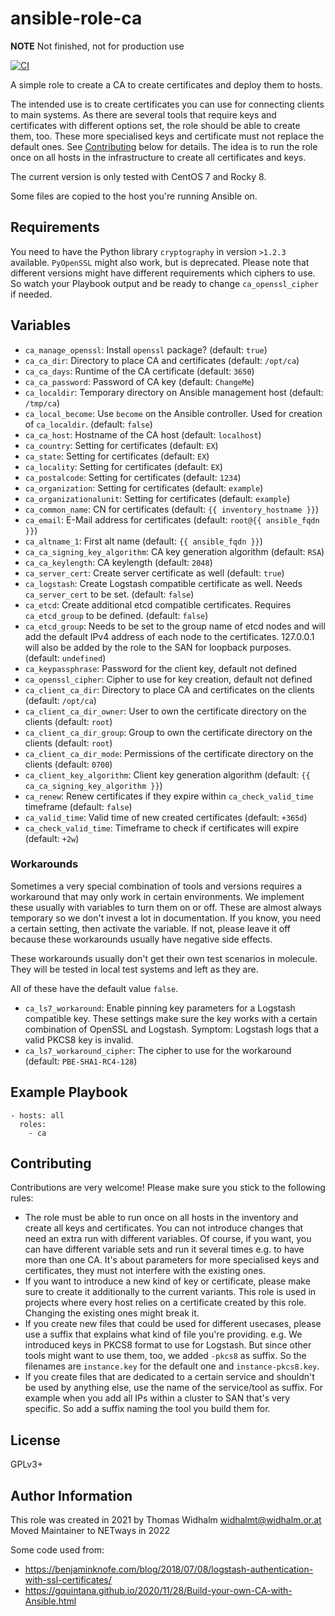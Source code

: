 # ansible-role-ca

**NOTE** Not finished, not for production use

[![CI](https://github.com/netways/ansible-role-ca/workflows/Molecule%20Test/badge.svg?event=push)](https://github.com/netways/ansible-role-ca/workflows/Molecule%20Test/badge.svg)

A simple role to create a CA to create certificates and deploy them to hosts.

The intended use is to create certificates you can use for connecting clients to main systems. As there are several tools that require keys and certificates with different options set, the role should be able to create them, too. These more specialised keys and certificate must not replace the default ones. See [Contributing](#contributing) below for details. The idea is to run the role once on all hosts in the infrastructure to create all certificates and keys.

The current version is only tested with CentOS 7 and Rocky 8.

Some files are copied to the host you're running Ansible on.

## Requirements ##

You need to have the Python library `cryptography` in version `>1.2.3` available. `PyOpenSSL` might also work, but is deprecated. Please note that different versions might have different requirements which ciphers to use. So watch your Playbook output and be ready to change `ca_openssl_cipher` if needed.

## Variables ##

* `ca_manage_openssl`: Install `openssl` package? (default: `true`)
* `ca_ca_dir`: Directory to place CA and certificates (default: `/opt/ca`)
* `ca_ca_days`: Runtime of the CA certificate (default: `3650`)
* `ca_ca_password`: Password of CA key (default: `ChangeMe`)
* `ca_localdir`: Temporary directory on Ansible management host (default: `/tmp/ca`)
* `ca_local_become`: Use `become` on the Ansible controller. Used for creation of `ca_localdir`. (default: `false`)
* `ca_ca_host`: Hostname of the CA host (default: `localhost`)
* `ca_country`: Setting for certificates (default: `EX`)
* `ca_state`: Setting for certificates (default: `EX`)
* `ca_locality`: Setting for certificates (default: `EX`)
* `ca_postalcode`: Setting for certificates (default: `1234`)
* `ca_organization`: Setting for certificates (default: `example`)
* `ca_organizationalunit`: Setting for certificates (default: `example`)
* `ca_common_name`: CN for certificates (default: `{{ inventory_hostname }}`)
* `ca_email`: E-Mail address for certificates (default: `root@{{ ansible_fqdn }}`)
* `ca_altname_1`: First alt name (default: `{{ ansible_fqdn }}`)
* `ca_ca_signing_key_algorithm`: CA key generation algorithm (default: `RSA`)
* `ca_ca_keylength`: CA keylength (default: `2048`)
* `ca_server_cert`: Create server certificate as well (default: `true`)
* `ca_logstash`: Create Logstash compatible certificate as well. Needs `ca_server_cert` to be set. (default: `false`)
* `ca_etcd`: Create additional etcd compatible certificates. Requires `ca_etcd_group` to be defined. (default: `false`)
* `ca_etcd_group`: Needs to be set to the group name of etcd nodes and will add the default IPv4 address of each node to the certificates. 127.0.0.1 will also be added by the role to the SAN for loopback purposes.(default: `undefined`)
* `ca_keypassphrase`: Password for the client key, default not defined
* `ca_openssl_cipher`: Cipher to use for key creation, default not defined
* `ca_client_ca_dir`: Directory to place CA and certificates on the clients (default: `/opt/ca`)
* `ca_client_ca_dir_owner`: User to own the certificate directory on the clients (default: `root`)
* `ca_client_ca_dir_group`: Group to own the certificate directory on the clients (default: `root`)
* `ca_client_ca_dir_mode`: Permissions of the certificate directory on the clients (default: `0700`)
* `ca_client_key_algorithm`: Client key generation algorithm (default: `{{ ca_ca_signing_key_algorithm }}`)
* `ca_renew`: Renew certificates if they expire within `ca_check_valid_time` timeframe (default: `false`)
* `ca_valid_time`: Valid time of new created certificates (default: `+365d`)
* `ca_check_valid_time`: Timeframe to check if certificates will expire (default: `+2w`)

### Workarounds ###

Sometimes a very special combination of tools and versions requires a workaround that may only work in certain environments. We implement these usually with variables to turn them on or off. These are almost always temporary so we don't invest a lot in documentation. If you know, you need a certain setting, then activate the variable. If not, please leave it off because these workarounds usually have negative side effects.

These workarounds usually don't get their own test scenarios in molecule. They will be tested in local test systems and left as they are.

All of these have the default value `false`.

* `ca_ls7_workaround`: Enable pinning key parameters for a Logstash compatible key. These settings make sure the key works with a certain combination of OpenSSL and Logstash. Symptom: Logstash logs that a valid PKCS8 key is invalid.
* `ca_ls7_workaround_cipher`: The cipher to use for the workaround (default: `PBE-SHA1-RC4-128`)

## Example Playbook ##

    - hosts: all
      roles:
        - ca

## Contributing ##

Contributions are very welcome! Please make sure you stick to the following rules:

* The role must be able to run once on all hosts in the inventory and create all keys and certificates. You can not introduce changes that need an extra run with different variables. Of course, if you want, you can have different variable sets and run it several times e.g. to have more than one CA. It's about parameters for more specialised keys and certificates, they must not interfere with the existing ones.
* If you want to introduce a new kind of key or certificate, please make sure to create it additionally to the current variants. This role is used in projects where every host relies on a certificate created by this role. Changing the existing ones might break it.
* If you create new files that could be used for different usecases, please use a suffix that explains what kind of file you're providing. e.g. We introduced keys in PKCS8 format to use for Logstash. But since other tools might want to use them, too, we added `-pkcs8` as suffix. So the filenames are `instance.key` for the default one and `instance-pkcs8.key`.
* If you create files that are dedicated to a certain service and shouldn't be used by anything else, use the name of the service/tool as suffix. For example when you add all IPs within a cluster to SAN that's very specific. So add a suffix naming the tool you build them for.

## License ##

GPLv3+

Author Information
------------------

This role was created in 2021 by Thomas Widhalm <widhalmt@widhalm.or.at>
Moved Maintainer to NETways in 2022

Some code used from:

* https://benjaminknofe.com/blog/2018/07/08/logstash-authentication-with-ssl-certificates/
* https://gquintana.github.io/2020/11/28/Build-your-own-CA-with-Ansible.html
